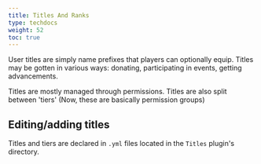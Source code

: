 ```yaml
---
title: Titles And Ranks
type: techdocs
weight: 52
toc: true
---
```


User titles are simply name prefixes that players can optionally equip. Titles
may be gotten in various ways: donating, participating in events, getting 
advancements.
  
Titles are mostly managed through permissions. Titles are also split between
'tiers' (Now, these are basically permission groups)

## Editing/adding titles
Titles and tiers are declared in `.yml` files located in the `Titles` plugin's
directory.
  
